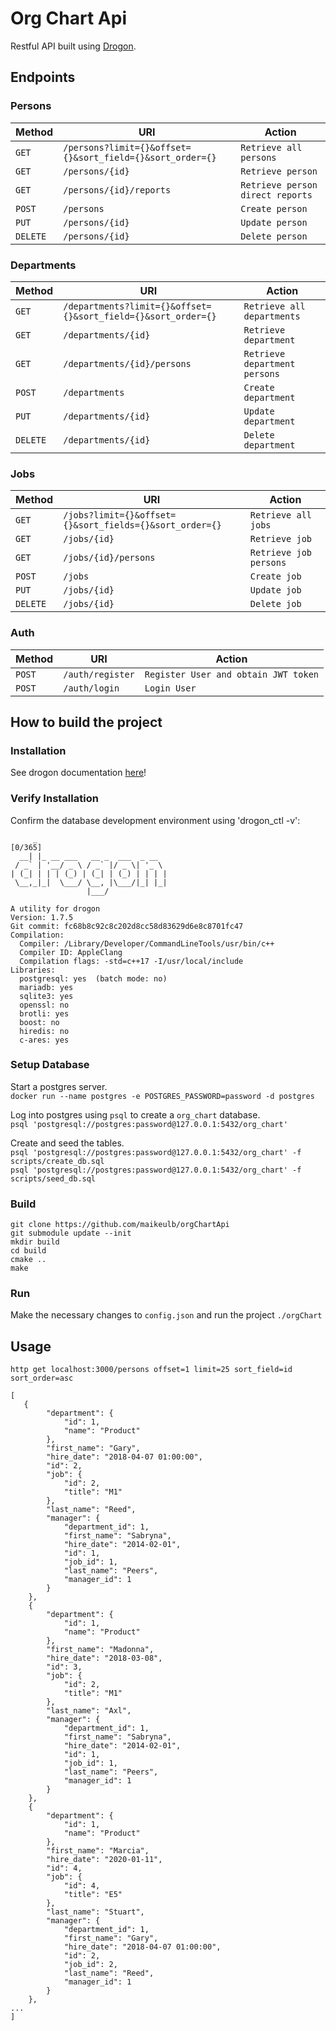 # Org Chart Api

Restful API built using [Drogon](https://github.com/drogonframework/drogon).

Endpoints
---------

### Persons
| Method     | URI                                   | Action                                    |
|------------|---------------------------------------|-------------------------------------------|
| `GET`      | `/persons?limit={}&offset={}&sort_field={}&sort_order={}` | `Retrieve all persons`    |
| `GET`      | `/persons/{id}`                       | `Retrieve person`                         |
| `GET`      | `/persons/{id}/reports`               | `Retrieve person direct reports`          |
| `POST`     | `/persons`                            | `Create person`                           |
| `PUT`      | `/persons/{id}`                       | `Update person`                           |
| `DELETE`   | `/persons/{id}          `             | `Delete person`                           |

### Departments
| Method     | URI                                   | Action                                    |
|------------|---------------------------------------|-------------------------------------------|
| `GET`      | `/departments?limit={}&offset={}&sort_field={}&sort_order={}`   | `Retrieve all departments`     |
| `GET`      | `/departments/{id}`                   | `Retrieve department`                     |
| `GET`      | `/departments/{id}/persons`           | `Retrieve department persons`             |
| `POST`     | `/departments`                        | `Create department`                       |
| `PUT`      | `/departments/{id}`                   | `Update department`                       |
| `DELETE`   | `/departments/{id}`                   | `Delete department`                       |

### Jobs
| Method     | URI                                   | Action                                    |
|------------|---------------------------------------|-------------------------------------------|
| `GET`      | `/jobs?limit={}&offset={}&sort_fields={}&sort_order={}` | `Retrieve all jobs`     |
| `GET`      | `/jobs/{id}`                          | `Retrieve job`                            |
| `GET`      | `/jobs/{id}/persons`                  | `Retrieve job persons`                    |
| `POST`     | `/jobs`                               | `Create job`                              |
| `PUT`      | `/jobs/{id}`                          | `Update job`                              |
| `DELETE`   | `/jobs/{id}`                          | `Delete job`                              |

### Auth
| Method     | URI                                   | Action                                    |
|------------|---------------------------------------|-------------------------------------------|
| `POST`     | `/auth/register`                      | `Register User and obtain JWT token`      |
| `POST`     | `/auth/login`                         | `Login User `                             |

How to build the project
---
### Installation
See drogon documentation [here](https://github.com/an-tao/drogon/wiki/ENG-02-Installation#System-Requirements)! 

### Verify Installation
Confirm the database development environment using 'drogon_ctl -v':
```
     _                                                                                                                                                                                                       [0/365]
  __| |_ __ ___   __ _  ___  _ __
 / _` | '__/ _ \ / _` |/ _ \| '_ \
| (_| | | | (_) | (_| | (_) | | | |
 \__,_|_|  \___/ \__, |\___/|_| |_|
                 |___/

A utility for drogon
Version: 1.7.5
Git commit: fc68b8c92c8c202d8cc58d83629d6e8c8701fc47
Compilation:
  Compiler: /Library/Developer/CommandLineTools/usr/bin/c++
  Compiler ID: AppleClang
  Compilation flags: -std=c++17 -I/usr/local/include
Libraries:
  postgresql: yes  (batch mode: no)
  mariadb: yes
  sqlite3: yes
  openssl: no
  brotli: yes
  boost: no
  hiredis: no
  c-ares: yes
```

### Setup Database
Start a postgres server. <br />
`docker run --name postgres -e POSTGRES_PASSWORD=password -d postgres`

Log into postgres using `psql` to create a `org_chart` database. <br />
`psql 'postgresql://postgres:password@127.0.0.1:5432/org_chart'`

Create and seed the tables. <br />
`psql 'postgresql://postgres:password@127.0.0.1:5432/org_chart' -f scripts/create_db.sql` <br />
`psql 'postgresql://postgres:password@127.0.0.1:5432/org_chart' -f scripts/seed_db.sql`

### Build
```
git clone https://github.com/maikeulb/orgChartApi
git submodule update --init
mkdir build
cd build
cmake ..
make
```
### Run
Make the necessary changes to `config.json` and run the project `./orgChart`

Usage
---------------
`http get localhost:3000/persons offset=1 limit=25 sort_field=id sort_order=asc`
```
[
   {
        "department": {
            "id": 1,
            "name": "Product"
        },
        "first_name": "Gary",
        "hire_date": "2018-04-07 01:00:00",
        "id": 2,
        "job": {
            "id": 2,
            "title": "M1"
        },
        "last_name": "Reed",
        "manager": {
            "department_id": 1,
            "first_name": "Sabryna",
            "hire_date": "2014-02-01",
            "id": 1,
            "job_id": 1,
            "last_name": "Peers",
            "manager_id": 1
        }
    },
    {
        "department": {
            "id": 1,
            "name": "Product"
        },
        "first_name": "Madonna",
        "hire_date": "2018-03-08",
        "id": 3,
        "job": {
            "id": 2,
            "title": "M1"
        },
        "last_name": "Axl",
        "manager": {
            "department_id": 1,
            "first_name": "Sabryna",
            "hire_date": "2014-02-01",
            "id": 1,
            "job_id": 1,
            "last_name": "Peers",
            "manager_id": 1
        }
    },
    {
        "department": {
            "id": 1,
            "name": "Product"
        },
        "first_name": "Marcia",
        "hire_date": "2020-01-11",
        "id": 4,
        "job": {
            "id": 4,
            "title": "E5"
        },
        "last_name": "Stuart",
        "manager": {
            "department_id": 1,
            "first_name": "Gary",
            "hire_date": "2018-04-07 01:00:00",
            "id": 2,
            "job_id": 2,
            "last_name": "Reed",
            "manager_id": 1
        }
    },
...
]
```

